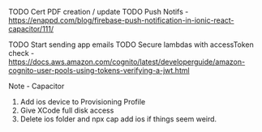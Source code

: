 TODO Cert PDF creation / update
TODO Push Notifs - https://enappd.com/blog/firebase-push-notification-in-ionic-react-capacitor/111/

TODO Start sending app emails
TODO Secure lambdas with accessToken check - https://docs.aws.amazon.com/cognito/latest/developerguide/amazon-cognito-user-pools-using-tokens-verifying-a-jwt.html

Note - Capacitor
1.  Add ios device to Provisioning Profile
2.  Give XCode full disk access
3.  Delete ios folder and npx cap add ios if things seem weird.